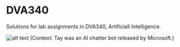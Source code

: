 # DVA340
Solutions for lab assignments in DVA340, Artificiall Intelligence.

![alt text](https://pbs.twimg.com/media/Cedb4iSXEAAhayO.jpg)
(Context: Tay was an AI chatter bot released by Microsoft.)
